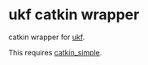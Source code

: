 ukf catkin wrapper
=====

catkin wrapper for [ukf](https://github.com/sfwa/ukf).

This requires [catkin_simple](https://github.com/ethz-asl/catkin_simple).
